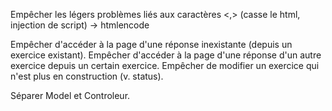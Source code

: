 Empêcher les légers problèmes liés aux caractères <,> (casse le html, injection de script) -> htmlencode

Empêcher d'accéder à la page d'une réponse inexistante (depuis un exercice existant).
Empêcher d'accéder à la page d'une réponse d'un autre exercice depuis un certain exercice.
Empêcher de modifier un exercice qui n'est plus en construction (v. status).

Séparer Model et Controleur.



